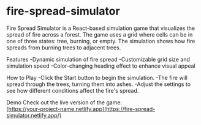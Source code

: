 # fire-spread-simulator

Fire Spread Simulator is a React-based simulation game that visualizes the spread of fire across a forest. The game uses a grid where cells can be in one of three states: tree, burning, or empty. The simulation shows how fire spreads from burning trees to adjacent trees.

Features
-Dynamic simulation of fire spread
-Customizable grid size and simulation speed
-Color-changing heading effect to enhance visual appeal

How to Play
-Click the Start button to begin the simulation.
-The fire will spread through the trees, turning them into ashes.
-Adjust the settings to see how different conditions affect the fire's spread.

Demo
Check out the live version of the game:  
[https://your-project-name.netlify.app](https://fire-spread-simulator.netlify.app/)
